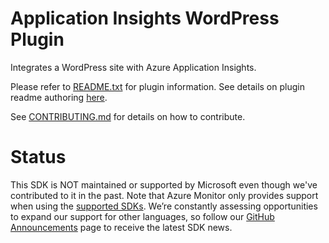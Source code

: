 # Application Insights WordPress Plugin

Integrates a WordPress site with Azure Application Insights.

Please refer to [README.txt](README.txt) for plugin information. See details on plugin readme authoring [here](https://developer.wordpress.org/plugins/wordpress-org/how-your-readme-txt-works/).

See [CONTRIBUTING.md](CONTRIBUTING.md) for details on how to contribute.

# Status
This SDK is NOT maintained or supported by Microsoft even though we've contributed to it in the past. Note that Azure Monitor only provides support when using the [supported SDKs](https://docs.microsoft.com/en-us/azure/azure-monitor/app/platforms#unsupported-community-sdks). We’re constantly assessing opportunities to expand our support for other languages, so follow our [GitHub Announcements](https://github.com/microsoft/ApplicationInsights-Announcements/issues) page to receive the latest SDK news.
